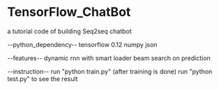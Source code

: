 # TensorFlow_ChatBot
a tutorial code of building Seq2seq chatbot

--python_dependency--
tensorflow 0.12
numpy
json

--features--
dynamic rnn with smart loader
beam search on prediction

--instruction--
run "python train.py"
(after training is done)
run "python test.py" to see the result
